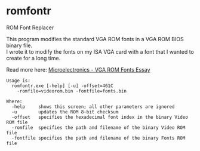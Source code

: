 # romfontr
ROM Font Replacer

This program modifies the standard VGA ROM fonts in a VGA ROM BIOS binary file.\
I wrote it to modify the fonts on my ISA VGA card with a font that I wanted to create for a long time.

Read more here: [Microelectronics - VGA ROM Fonts Essay](http://www.alexandrugroza.ro/microelectronics/essays-research/vga-rom-fonts/index.html)

```
Usage is:
  romfontr.exe [-help] [-u] -offset=461C
    -romfile=videorom.bin -fontfile=fonts.bin

Where:
  -help     shows this screen; all other parameters are ignored
  -u        updates the ROM 8-bit checksum
  -offset   specifies the hexadecimal font index in the binary Video ROM file
  -romfile  specifies the path and filename of the binary Video ROM file
  -fontfile specifies the path and filename of the binary Fonts ROM file
```

